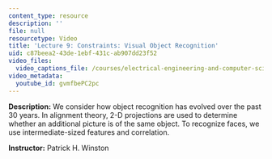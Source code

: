 ```yaml
---
content_type: resource
description: ''
file: null
resourcetype: Video
title: 'Lecture 9: Constraints: Visual Object Recognition'
uid: c87beea2-43de-1ebf-431c-ab907dd23f52
video_files:
  video_captions_file: /courses/electrical-engineering-and-computer-science/6-034-artificial-intelligence-fall-2010/lecture-videos/lecture-9-constraints-visual-object-recognition/gvmfbePC2pc.vtt
video_metadata:
  youtube_id: gvmfbePC2pc
---
```


**Description:** We consider how object recognition has evolved over the past 30 years. In alignment theory, 2-D projections are used to determine whether an additional picture is of the same object. To recognize faces, we use intermediate-sized features and correlation.

**Instructor:** Patrick H. Winston